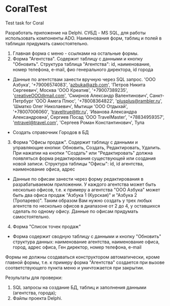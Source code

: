 # CoralTest
Test task for Coral

Разработать приложение на Delphi. СУБД - MS SQL, для работы использовать компоненты ADO.
Наименования форм, таблиц и полей в таблицах придумать самостоятельно.

1. Главная форма с меню - ссылками на остальные формы.
2. Форма "Агентства". Содержит таблицу с данными и кнопку "Обновить".
Структура таблица "Агентства":
        id, наименование, номер телефона, e-mail, фио генерального директора, id города

- Данные по агентствам занести вручную через SQL запрос.
        'ООО Азбука', '+79006574083', 'azbuka@azb.com', 'Петров Никита Сергеевич', Москва
        'ООО Креатив', '+79007389235', 'creativeOOO@mail.com', 'Смирнов Александр Валентинович', Санкт-Петрбург
        'ООО Амега Плюс', '+78008364822', 'plusplus@rambler.ru', 'Шматко Олег Николаевич', Мытищи
        'ООО Отдыхай', '+78007006060', 'traveltrue@ttr.ru', 'Иванова Александра Александровна', Сергиев Посад
        'ООО TravelMaster', '+78834959357', 'mtravel@travel.com', 'Сергеев Роман Константинович', Тула

- Создать справочник Городов в БД

3. Форма "Офисы продаж". Содержит таблицу с данными и управляющие кнопки: Обновить, Создать, Редактировать, Удалить.
При нажатии на кнопки "Создать" или "Редактировать" должна появляться форма редактирования существующей или создания новой записи.
Структура таблицы "Офисы":
        id, id агентства, наименование офиса, адрес
- Данные по офисам занести через форму редактирования в разрабатываемом приложении.
У каждого агентства может быть несколько офисов, т.е. к примеру а агентства "ООО Азбука" может быть два офиса продаж "Азбука 1 (Курская)" и "Азбука 2 (Тропарево)". Таким образом Вам нужно создать у трех любых агентств по несколько офисов в диапазоне от 2 до 4, у оставшихся сделать по одному офису. Данные по офисам придумать самостоятельно.

4. Форма "Список точек продаж"
- Форма содержит сводную таблицу с данными и кнопку "Обновить"
структура данных:
        наименование агентства, наименование офиса, город, адрес офиса, Ген директор, номер телефона, e-mail

Формы не должны создаваться конструктором автоматически, кроме главной формы, т.е. к примеру форма "Агентства" создается при вызове соответствующего пункта меню и уничтожается при закрытии.

Результаты для проверки:
1. SQL запросы на создание БД, таблиц и заполнения данными (агентства, города);
2. Файлы проекта Delphi.
